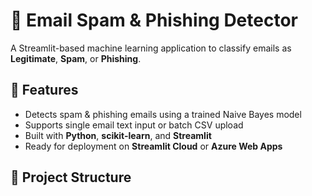# 📧 Email Spam & Phishing Detector

A Streamlit-based machine learning application to classify emails as **Legitimate**, **Spam**, or **Phishing**.

## 🚀 Features
- Detects spam & phishing emails using a trained Naive Bayes model
- Supports single email text input or batch CSV upload
- Built with **Python**, **scikit-learn**, and **Streamlit**
- Ready for deployment on **Streamlit Cloud** or **Azure Web Apps**

## 📂 Project Structure
